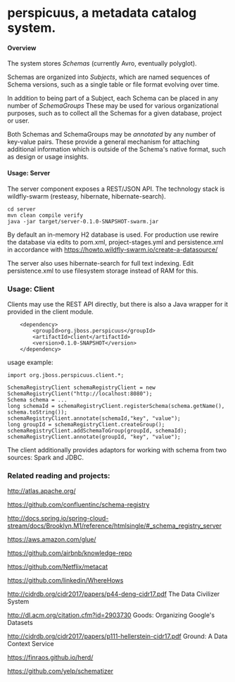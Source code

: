 # perspicuus, a metadata catalog system.

#### Overview

The system stores *Schemas* (currently Avro, eventually polyglot).

Schemas are organized into *Subjects*, which are named sequences of Schema versions, such as a single table or file format evolving over time.

In addition to being part of a Subject, each Schema can be placed in any number of *SchemaGroups*
These may be used for various organizational purposes, such as to collect all the Schemas for a given database, project or user.

Both Schemas and SchemaGroups may be *annotated* by any number of key-value pairs.
These provide a general mechanism for attaching additional information which is outside of the Schema's native format, such as design or usage insights.

#### Usage: Server

The server component exposes a REST/JSON API.  The technology stack is wildfly-swarm (resteasy, hibernate, hibernate-search).

    cd server
    mvn clean compile verify
    java -jar target/server-0.1.0-SNAPSHOT-swarm.jar

By default an in-memory H2 database is used. For production use rewire the database via edits to pom.xml, project-stages.yml and persistence.xml
in accordance with https://howto.wildfly-swarm.io/create-a-datasource/

The server also uses hibernate-search for full text indexing. Edit persistence.xml to use filesystem storage instead of RAM for this.

### Usage: Client

Clients may use the REST API directly, but there is also a Java wrapper for it provided in the client module.

        <dependency>
            <groupId>org.jboss.perspicuus</groupId>
            <artifactId>client</artifactId>
            <version>0.1.0-SNAPSHOT</version>
        </dependency>

usage example:
```
import org.jboss.perspicuus.client.*;
```
```
SchemaRegistryClient schemaRegistryClient = new SchemaRegistryClient("http://localhost:8080");
Schema schema = ...
long schemaId = schemaRegistryClient.registerSchema(schema.getName(), schema.toString());
schemaRegistryClient.annotate(schemaId,"key", "value");
long groupId = schemaRegistryClient.createGroup();
schemaRegistryClient.addSchemaToGroup(groupId, schemaId);
schemaRegistryClient.annotate(groupId, "key", "value");
```

The client additionally provides adaptors for working with schema from two sources: Spark and JDBC.

### Related reading and projects:

http://atlas.apache.org/

https://github.com/confluentinc/schema-registry

http://docs.spring.io/spring-cloud-stream/docs/Brooklyn.M1/reference/htmlsingle/#_schema_registry_server

https://aws.amazon.com/glue/

https://github.com/airbnb/knowledge-repo

https://github.com/Netflix/metacat

https://github.com/linkedin/WhereHows

http://cidrdb.org/cidr2017/papers/p44-deng-cidr17.pdf The Data Civilizer System

http://dl.acm.org/citation.cfm?id=2903730  Goods: Organizing Google's Datasets

http://cidrdb.org/cidr2017/papers/p111-hellerstein-cidr17.pdf Ground: A Data Context Service

https://finraos.github.io/herd/

https://github.com/yelp/schematizer